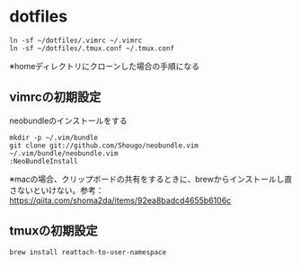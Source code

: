 # dotfiles

```
ln -sf ~/dotfiles/.vimrc ~/.vimrc
ln -sf ~/dotfiles/.tmux.conf ~/.tmux.conf
```

※homeディレクトリにクローンした場合の手順になる

## vimrcの初期設定
neobundleのインストールをする

```
mkdir -p ~/.vim/bundle
git clone git://github.com/Shougo/neobundle.vim ~/.vim/bundle/neobundle.vim
:NeoBundleInstall
```
※macの場合、クリップボードの共有をするときに、brewからインストールし直さないといけない。参考：https://qiita.com/shoma2da/items/92ea8badcd4655b6106c

## tmuxの初期設定

```
brew install reattach-to-user-namespace
```
